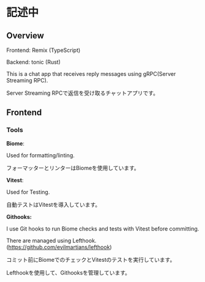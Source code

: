 # 記述中

## Overview

Frontend: Remix (TypeScript)

Backend: tonic (Rust)

This is a chat app that receives reply messages using gRPC(Server Streaming RPC).

Server Streaming RPCで返信を受け取るチャットアプリです。

## Frontend

### Tools

**Biome**:

Used for formatting/linting.

フォーマッターとリンターはBiomeを使用しています。

**Vitest**:

Used for Testing.

自動テストはVitestを導入しています。

**Githooks:**

I use Git hooks to run Biome checks and tests with Vitest before committing.

There are managed using Lefthook.(https://github.com/evilmartians/lefthook)

コミット前にBiomeでのチェックとVitestのテストを実行しています。

Lefthookを使用して、Githooksを管理しています。
